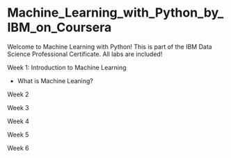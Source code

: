 # Machine_Learning_with_Python_by_IBM_on_Coursera
Welcome to Machine Learning with Python! This is part of the IBM Data Science Professional Certificate. All labs are included!

Week 1: Introduction to Machine Learning
* What is Machine Leaning?

Week 2

Week 3

Week 4

Week 5

Week 6

